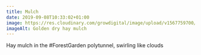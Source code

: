 ```yaml
---
title: Mulch
date: 2019-09-08T10:33:02+01:00
image: https://res.cloudinary.com/growdigital/image/upload/v1567759700/hay-IMG_7417.jpg
imageAlt: Golden dry hay mulch
---
```


Hay mulch in the #ForestGarden polytunnel, swirling like clouds

